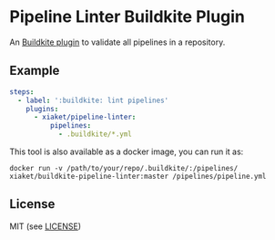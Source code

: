 # Pipeline Linter Buildkite Plugin

An [Buildkite plugin](https://buildkite.com/docs/agent/v3/plugins) to validate all pipelines in a repository.

## Example

```yml
steps:
  - label: ':buildkite: lint pipelines'
    plugins:
      - xiaket/pipeline-linter:
          pipelines:
            - .buildkite/*.yml
```

This tool is also available as a docker image, you can run it as:

```
docker run -v /path/to/your/repo/.buildkite/:/pipelines/ xiaket/buildkite-pipeline-linter:master /pipelines/pipeline.yml
```

## License

MIT (see [LICENSE](LICENSE))
